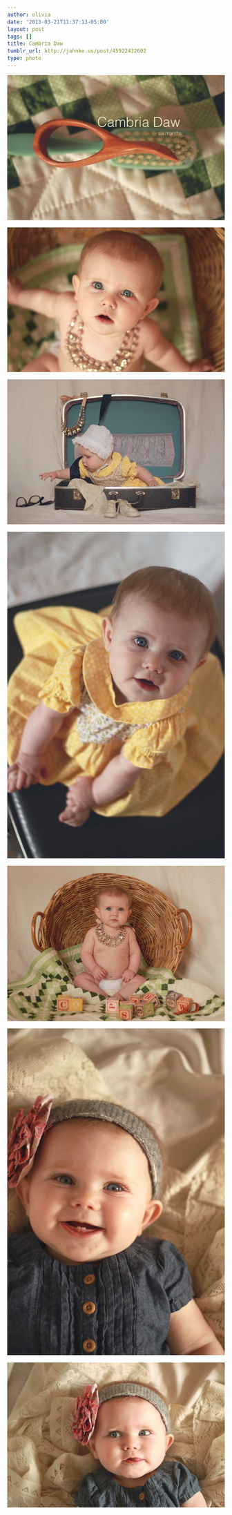 ```yaml
---
author: olivia
date: '2013-03-21T11:37:13-05:00'
layout: post
tags: []
title: Cambria Daw
tumblr_url: http://jahnke.us/post/45922432602
type: photo
---
```


![](/media/tumblr_mk0ua1ronN1qga9s2o1_1280.jpg)

![](/media/tumblr_mk0ua1ronN1qga9s2o2_1280.jpg)

![](/media/tumblr_mk0ua1ronN1qga9s2o3_1280.jpg)

![](/media/tumblr_mk0ua1ronN1qga9s2o4_1280.jpg)

![](/media/tumblr_mk0ua1ronN1qga9s2o5_1280.jpg)

![](/media/tumblr_mk0ua1ronN1qga9s2o6_1280.jpg)

![](/media/tumblr_mk0ua1ronN1qga9s2o7_1280.jpg)
